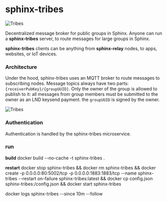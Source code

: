 # sphinx-tribes

![Tribes](https://github.com/stakwork/sphinx-tribes/raw/master/img/sphinx-tribes.png)

Decentralized message broker for public groups in Sphinx. Anyone can run a **sphinx-tribes** server, to route messages for large groups in Sphinx. 

**sphinx-tribes** clients can be anything from **sphinx-relay** nodes, to apps, websites, or IoT devices.

### Architecture

Under the hood, sphinx-tribes uses an MQTT broker to route messages to subscribing nodes. Message topics always have two parts: `{receiverPubKey}/{groupUUID}`. Only the owner of the group is allowed to publish to it: all messages from group members must be submitted to the owner as an LND keysend payment. the `groupUUID` is signed by the owner.

![Tribes](https://github.com/stakwork/sphinx-tribes/raw/master/img/tribes.jpg)

### Authentication

Authentication is handled by the sphinx-tribes microservice. 

### run

**build**
docker build --no-cache -t sphinx-tribes .

**restart**
docker stop sphinx-tribes && docker rm sphinx-tribes && docker create -p 0.0.0.0:80:5002/tcp -p 0.0.0.0:1883:1883/tcp --name sphinx-tribes --restart on-failure sphinx-tribes:latest && docker cp config.json sphinx-tribes:/config.json && docker start sphinx-tribes

docker logs sphinx-tribes --since 10m --follow